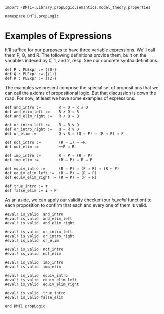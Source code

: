 ```lean
import «DMT1».Library.propLogic.semantics.model_theory.properties

namespace DMT1.propLogic
```

# Examples of Expressions

It'll suffice for our purposes to have three variable
expressions. We'll call them P, Q, and R. The following
definitions provide them, built on the variables indexed
by 0, 1, and 2, resp. See our concrete syntax definitions.

```lean
def P : PLExpr := {⟨0⟩}
def Q : PLExpr := {⟨1⟩}
def R : PLExpr := {⟨2⟩}
```


The examples we present comprise the special
set of propositions that we can call the axioms
of propositional logic. But that discussion is
down the road. For now, at least we have some
examples of expressions.

```lean
def and_intro :=        R ⇒ Q ⇒ R ∧ Q
def and_elim_left :=    R ∧ Q ⇒ R
def and_elim_right :=   R ∧ Q ⇒ Q

def or_intro_left :=    R ⇒ R ∨ Q
def or_intro_right :=   Q ⇒ R ∨ Q
def or_elim :=          Q ∨ R ⇒ (Q ⇒ P) ⇒ (R ⇒ P) ⇒ P

def not_intro :=        (R ⇒ ⊥) ⇒ ¬R
def not_elim :=         ¬¬R ⇒ R

def imp_intro :=        R ⇒ P ⇒ (R ⇒ P)
def imp_elim :=         (R ⇒ P) ⇒ R ⇒ P

def equiv_intro :=      (R ⇒ P) ⇒ (P ⇒ R) ⇒ (R ↔ P)
def equiv_elim_left :=  (R ↔ P) ⇒ (R ⇒ P)
def equiv_elim_right := (R ↔ P) ⇒ (P ⇒ R)

def true_intro := ⊤
def false_elim := ⊥ ⇒ P
```

As an aside, we can apply our validity checker
(our *is_valid* function) to each proposition
to confirm that each and every one of them is
valid.

```lean
#eval! is_valid  and_intro
#eval! is_valid  and_elim_left
#eval! is_valid  and_elim_right

#eval! is_valid  or_intro_left
#eval! is_valid  or_intro_right
#eval! is_valid  or_elim

#eval! is_valid  not_intro
#eval! is_valid  not_elim

#eval! is_valid  imp_intro
#eval! is_valid  imp_elim

#eval! is_valid  equiv_intro
#eval! is_valid  equiv_elim_left
#eval! is_valid  equiv_elim_right

#eval! is_valid  true_intro
#eval! is_valid false_elim

end DMT1.propLogic
```
